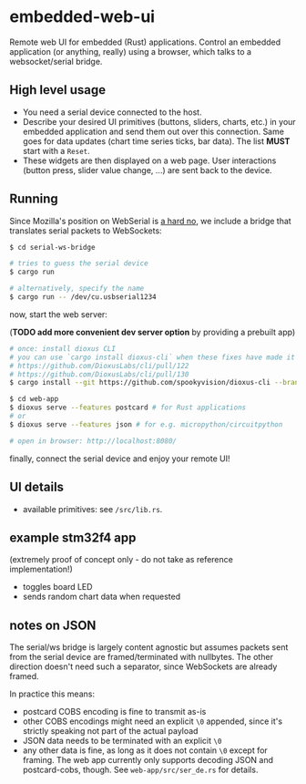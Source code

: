 # embedded-web-ui

Remote web UI for embedded (Rust) applications. 
Control an embedded application (or anything, really) using a browser, which talks to a websocket/serial bridge.

## High level usage

- You need a serial device connected to the host.
- Describe your desired UI primitives (buttons, sliders, charts, etc.) in your embedded application and send them out over this connection. Same goes for data updates (chart time series ticks, bar data). The list **MUST** start with a `Reset`.
- These widgets are then displayed on a web page. User interactions (button press, slider value change, ...) are sent back to the device.

## Running
Since Mozilla's position on WebSerial is [a hard no](https://mozilla.github.io/standards-positions/#webserial), 
we include a bridge that translates serial packets to WebSockets:

```sh
$ cd serial-ws-bridge

# tries to guess the serial device
$ cargo run

# alternatively, specify the name
$ cargo run -- /dev/cu.usbserial1234
```


now, start the web server:

(**TODO add more convenient dev server option** by providing a prebuilt app)

```sh
# once: install dioxus CLI
# you can use `cargo install dioxus-cli` when these fixes have made it to the release version:
# https://github.com/DioxusLabs/cli/pull/122
# https://github.com/DioxusLabs/cli/pull/130
$ cargo install --git https://github.com/spookyvision/dioxus-cli --branch patch-1

$ cd web-app
$ dioxus serve --features postcard # for Rust applications
# or
$ dioxus serve --features json # for e.g. micropython/circuitpython

# open in browser: http://localhost:8080/
```

finally, connect the serial device and enjoy your remote UI!

## UI details

- available primitives: see `/src/lib.rs`.


## example stm32f4 app

(extremely proof of concept only - do not take as reference implementation!)
- toggles board LED
- sends random chart data when requested 

## notes on JSON

The serial/ws bridge is largely content agnostic but assumes packets sent from the serial device are framed/terminated with nullbytes. 
The other direction doesn't need such a separator, since WebSockets are already framed.

In practice this means:
- postcard COBS encoding is fine to transmit as-is
- other COBS encodings might need an explicit `\0` appended, since it's strictly speaking not part of the actual payload
- JSON data needs to be terminated with an explicit `\0`
- any other data is fine, as long as it does not contain `\0` except for framing. The web app currently only supports decoding JSON and postcard-cobs, though. See `web-app/src/ser_de.rs` for details.